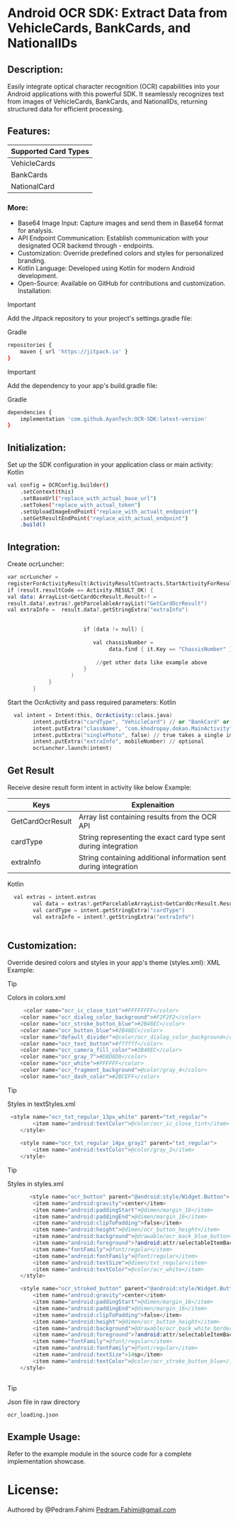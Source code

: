 # Android OCR SDK: Extract Data from VehicleCards, BankCards, and NationalIDs

## Description:

Easily integrate optical character recognition (OCR) capabilities into your Android applications with this powerful SDK. It seamlessly recognizes text from images of VehicleCards, BankCards, and NationalIDs, returning structured data for efficient processing.

## Features:

|  Supported Card Types |
| ------ | 
|VehicleCards |
|BankCards|
|NationalCard|

### More:
- Base64 Image Input: Capture images and send them in Base64 format for analysis.
- API Endpoint Communication: Establish communication with your designated OCR backend through - endpoints.
- Customization: Override predefined colors and styles for personalized branding.
- Kotlin Language: Developed using Kotlin for modern Android development.
- Open-Source: Available on GitHub for contributions and customization.
  Installation:

> [!Important]
> Add the Jitpack repository to your project's settings.gradle file:

Gradle
```sh
repositories {
    maven { url 'https://jitpack.io' }
}
```
> [!Important]
>Add the dependency to your app's build.gradle file:

Gradle
```sh
dependencies {
    implementation 'com.github.AyanTech:OCR-SDK:latest-version'
}
```
## Initialization:

Set up the SDK configuration in your application class or main activity:
Kotlin
```sh
val config = OCRConfig.builder()
    .setContext(this)
    .setBaseUrl("replace_with_actual_base_url")
    .setToken("replace_with_actual_token")
    .setUploadImageEndPoint("replace_with_actualt_endpoint")
    .setGetResultEndPoint("replace_with_actual_endpoint")
    .build()
```

## Integration:
Create ocrLuncher:

```s
var ocrLuncher =
registerForActivityResult(ActivityResultContracts.StartActivityForResult()) { result ->
if (result.resultCode == Activity.RESULT_OK) {
val data: ArrayList<GetCardOcrResult.Result>? =
result.data?.extras?.getParcelableArrayList("GetCardOcrResult")
val extraInfo =  result.data?.getStringExtra("extraInfo")

            
                        if (data != null) {
                        
                           val chassisNumber =
                                data.find { it.Key == "ChassisNumber" }?.Value.toString()
                                
                            //get other data like example above
                        }
                    )
             }
        }
 ```
        
Start the OcrActivity and pass required parameters:
Kotlin
```s
  val intent = Intent(this, OcrActivity::class.java)
        intent.putExtra("cardType", "VehicleCard") // or "BankCard" or "NationalID"
        intent.putExtra("className", "com.khodropay.dokan.MainActivity")
        intent.putExtra("singlePhoto", false) // true takes a single image
        intent.putExtra("extraInfo", mobileNumber) // optional
        ocrLuncher.launch(intent)
```

## Get Result

Receive desire result form intent in activity like below Example:

| Keys             | Explenaition |
|------------------| ------ | 
| GetCardOcrResult |  Array list containing results from the OCR API |
| cardType         | String representing the exact card type sent during integration |
| extraInfo        | String containing additional information sent during integration |


Kotlin
```s
  val extras = intent.extras
        val data = extras?.getParcelableArrayList<GetCardOcrResult.Result>("GetCardOcrResult")
        val cardType = intent.getStringExtra("cardType")
        val extraInfo = intent?.getStringExtra("extraInfo")
         
```

## Customization:

Override desired colors and styles in your app's theme (styles.xml):
XML Example:

> [!Tip]
>Colors in colors.xml
```s
     <color name="ocr_ic_close_tint">#FFFFFFFF</color>
    <color name="ocr_dialog_color_background">#F2F2F2</color>
    <color name="ocr_stroke_button_blue">#2B48EC</color>
    <color name="ocr_button_blue">#2B48EC</color>
    <color name="default_divider">@color/ocr_dialog_color_background</color>
    <color name="ocr_text_button">#ffffff</color>
    <color name="ocr_camera_fill_color">#2B48EC</color>
    <color name="ocr_gray_7">#D8D8D8</color>
    <color name="ocr_white">#FFFFFF</color>
    <color name="ocr_fragment_background">@color/gray_4</color>
    <color name="ocr_dash_color">#2BCEFF</color>
```

> [!Tip]
>Styles in textStyles.xml
```s
 <style name="ocr_txt_regular_13px_white" parent="txt_regular">
        <item name="android:textColor">@color/ocr_ic_close_tint</item>
    </style>
    
    <style name="ocr_txt_regular_14px_gray2" parent="txt_regular">
        <item name="android:textColor">@color/gray_2</item>
    </style>
```

> [!Tip]
>Styles in styles.xml
```s
       <style name="ocr_button" parent="@android:style/Widget.Button">
        <item name="android:gravity">center</item>
        <item name="android:paddingStart">@dimen/margin_16</item>
        <item name="android:paddingEnd">@dimen/margin_16</item>
        <item name="android:clipToPadding">false</item>
        <item name="android:height">@dimen/ocr_button_height</item>
        <item name="android:background">@drawable/ocr_back_blue_button</item>
        <item name="android:foreground">?android:attr/selectableItemBackground</item>
        <item name="fontFamily">@font/regular</item>
        <item name="android:fontFamily">@font/regular</item>
        <item name="android:textSize">@dimen/txt_regular</item>
        <item name="android:textColor">@color/ocr_white</item>
    </style>

    <style name="ocr_stroked_button" parent="@android:style/Widget.Button">
        <item name="android:gravity">center</item>
        <item name="android:paddingStart">@dimen/margin_16</item>
        <item name="android:paddingEnd">@dimen/margin_16</item>
        <item name="android:clipToPadding">false</item>
        <item name="android:height">@dimen/ocr_button_height</item>
        <item name="android:background">@drawable/ocr_back_white_bordered_blue_button</item>
        <item name="android:foreground">?android:attr/selectableItemBackground</item>
        <item name="fontFamily">@font/regular</item>
        <item name="android:fontFamily">@font/regular</item>
        <item name="android:textSize">14sp</item>
        <item name="android:textColor">@color/ocr_stroke_button_blue</item>
    </style>
    
```
> [!Tip]
>Json file in raw directory
```s
ocr_loading.json
```

## Example Usage:
Refer to the example module in the source code for a complete implementation showcase.

# License:
Authored by @Pedram.Fahimi
Pedram.Fahimi@gmail.com

